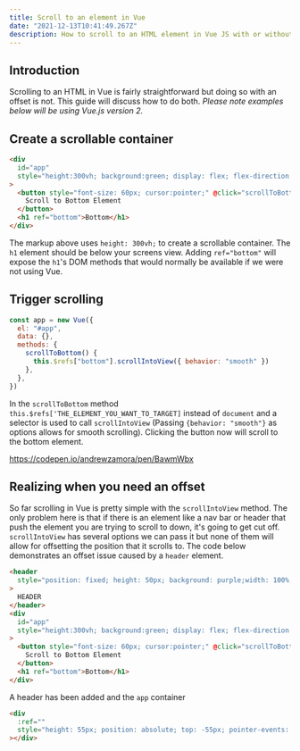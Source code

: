 ```yaml
---
title: Scroll to an element in Vue
date: "2021-12-13T10:41:49.267Z"
description: How to scroll to an HTML element in Vue JS with or without an offset.
---
```


## Introduction

Scrolling to an HTML in Vue is fairly straightforward but doing so with an offset is not. This guide will discuss how to do both.
_Please note examples below will be using Vue.js version 2._

## Create a scrollable container

```html
<div
  id="app"
  style="height:300vh; background:green; display: flex; flex-direction: column; justify-content: space-between; align-items: center;"
>
  <button style="font-size: 60px; cursor:pointer;" @click="scrollToBottom">
    Scroll to Bottom Element
  </button>
  <h1 ref="bottom">Bottom</h1>
</div>
```

The markup above uses `height: 300vh;` to create a scrollable container. The `h1` element should be below your screens view. Adding `ref="bottom"` will expose the `h1`'s DOM methods that would normally be available if we were not using Vue.

## Trigger scrolling

```javascript
const app = new Vue({
  el: "#app",
  data: {},
  methods: {
    scrollToBottom() {
      this.$refs["bottom"].scrollIntoView({ behavior: "smooth" })
    },
  },
})
```

In the `scrollToBottom` method `this.$refs['THE_ELEMENT_YOU_WANT_TO_TARGET]` instead of `document` and a selector is used to call `scrollIntoView` (Passing `{behavior: "smooth"}` as options allows for smooth scrolling). Clicking the button now will scroll to the bottom element.

https://codepen.io/andrewzamora/pen/BawmWbx

## Realizing when you need an offset

So far scrolling in Vue is pretty simple with the `scrollIntoView` method. The only problem here is that if there is an element like a nav bar or header that push the element you are trying to scroll to down, it's going to get cut off. `scrollIntoView` has several options we can pass it but none of them will allow for offsetting the position that it scrolls to. The code below demonstrates an offset issue caused by a `header` element.

```html
<header
  style="position: fixed; height: 50px; background: purple;width: 100%;text-align:center"
>
  HEADER
</header>
<div
  id="app"
  style="height:300vh; background:green; display: flex; flex-direction: column; align-items: center;padding-top: 50px"
>
  <button style="font-size: 60px; cursor:pointer;" @click="scrollToBottom">
    Scroll to Bottom Element
  </button>
  <h1 ref="bottom">Bottom</h1>
</div>
```
A header has been added and the `app` container 

```html
<div
  :ref=""
  style="height: 55px; position: absolute; top: -55px; pointer-events: none;"
></div>
```
